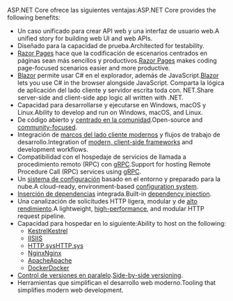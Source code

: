 <span data-ttu-id="63a03-101">ASP.NET Core ofrece las siguientes ventajas:</span><span class="sxs-lookup"><span data-stu-id="63a03-101">ASP.NET Core provides the following benefits:</span></span>

* <span data-ttu-id="63a03-102">Un caso unificado para crear API web y una interfaz de usuario web.</span><span class="sxs-lookup"><span data-stu-id="63a03-102">A unified story for building web UI and web APIs.</span></span>
* <span data-ttu-id="63a03-103">Diseñado para la capacidad de prueba.</span><span class="sxs-lookup"><span data-stu-id="63a03-103">Architected for testability.</span></span>
* <span data-ttu-id="63a03-104">[Razor Pages](xref:razor-pages/index) hace que la codificación de escenarios centrados en páginas sean más sencillos y productivos.</span><span class="sxs-lookup"><span data-stu-id="63a03-104">[Razor Pages](xref:razor-pages/index) makes coding page-focused scenarios easier and more productive.</span></span>
* <span data-ttu-id="63a03-105">[Blazor](xref:blazor/index) permite usar C# en el explorador, además de JavaScript.</span><span class="sxs-lookup"><span data-stu-id="63a03-105">[Blazor](xref:blazor/index) lets you use C# in the browser alongside JavaScript.</span></span> <span data-ttu-id="63a03-106">Comparta la lógica de aplicación del lado cliente y servidor escrita toda con. NET.</span><span class="sxs-lookup"><span data-stu-id="63a03-106">Share server-side and client-side app logic all written with .NET.</span></span>
* <span data-ttu-id="63a03-107">Capacidad para desarrollarse y ejecutarse en Windows, macOS y Linux.</span><span class="sxs-lookup"><span data-stu-id="63a03-107">Ability to develop and run on Windows, macOS, and Linux.</span></span>
* <span data-ttu-id="63a03-108">De código abierto y [centrado en la comunidad](https://live.asp.net/).</span><span class="sxs-lookup"><span data-stu-id="63a03-108">Open-source and [community-focused](https://live.asp.net/).</span></span>
* <span data-ttu-id="63a03-109">Integración de [marcos del lado cliente modernos](xref:blazor/index) y flujos de trabajo de desarrollo.</span><span class="sxs-lookup"><span data-stu-id="63a03-109">Integration of [modern, client-side frameworks](xref:blazor/index) and development workflows.</span></span>
* <span data-ttu-id="63a03-110">Compatibilidad con el hospedaje de servicios de llamada a procedimiento remoto (RPC) con [gRPC](xref:grpc/index).</span><span class="sxs-lookup"><span data-stu-id="63a03-110">Support for hosting Remote Procedure Call (RPC) services using [gRPC](xref:grpc/index).</span></span>
* <span data-ttu-id="63a03-111">Un [sistema de configuración](xref:fundamentals/configuration/index) basado en el entorno y preparado para la nube.</span><span class="sxs-lookup"><span data-stu-id="63a03-111">A cloud-ready, environment-based [configuration system](xref:fundamentals/configuration/index).</span></span>
* <span data-ttu-id="63a03-112">[Inserción de dependencias](xref:fundamentals/dependency-injection) integrada.</span><span class="sxs-lookup"><span data-stu-id="63a03-112">Built-in [dependency injection](xref:fundamentals/dependency-injection).</span></span>
* <span data-ttu-id="63a03-113">Una canalización de solicitudes HTTP ligera, modular y de [alto rendimiento](https://github.com/aspnet/benchmarks).</span><span class="sxs-lookup"><span data-stu-id="63a03-113">A lightweight, [high-performance](https://github.com/aspnet/benchmarks), and modular HTTP request pipeline.</span></span>
* <span data-ttu-id="63a03-114">Capacidad para hospedar en lo siguiente:</span><span class="sxs-lookup"><span data-stu-id="63a03-114">Ability to host on the following:</span></span>
  * [<span data-ttu-id="63a03-115">Kestrel</span><span class="sxs-lookup"><span data-stu-id="63a03-115">Kestrel</span></span>](xref:fundamentals/servers/kestrel)
  * [<span data-ttu-id="63a03-116">IIS</span><span class="sxs-lookup"><span data-stu-id="63a03-116">IIS</span></span>](xref:host-and-deploy/iis/index)
  * [<span data-ttu-id="63a03-117">HTTP.sys</span><span class="sxs-lookup"><span data-stu-id="63a03-117">HTTP.sys</span></span>](xref:fundamentals/servers/httpsys)
  * [<span data-ttu-id="63a03-118">Nginx</span><span class="sxs-lookup"><span data-stu-id="63a03-118">Nginx</span></span>](xref:host-and-deploy/linux-nginx)
  * [<span data-ttu-id="63a03-119">Apache</span><span class="sxs-lookup"><span data-stu-id="63a03-119">Apache</span></span>](xref:host-and-deploy/linux-apache)
  * [<span data-ttu-id="63a03-120">Docker</span><span class="sxs-lookup"><span data-stu-id="63a03-120">Docker</span></span>](xref:host-and-deploy/docker/index)
* <span data-ttu-id="63a03-121">[Control de versiones en paralelo](/dotnet/standard/choosing-core-framework-server#a-need-for-side-by-side-of-net-versions-per-application-level).</span><span class="sxs-lookup"><span data-stu-id="63a03-121">[Side-by-side versioning](/dotnet/standard/choosing-core-framework-server#a-need-for-side-by-side-of-net-versions-per-application-level).</span></span>
* <span data-ttu-id="63a03-122">Herramientas que simplifican el desarrollo web moderno.</span><span class="sxs-lookup"><span data-stu-id="63a03-122">Tooling that simplifies modern web development.</span></span>
